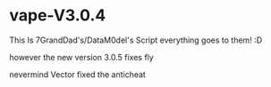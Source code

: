 # vape-V3.0.4
This Is 7GrandDad's/DataM0del's Script everything goes to them! :D

however the new version 3.0.5 fixes fly

nevermind Vector fixed the anticheat
